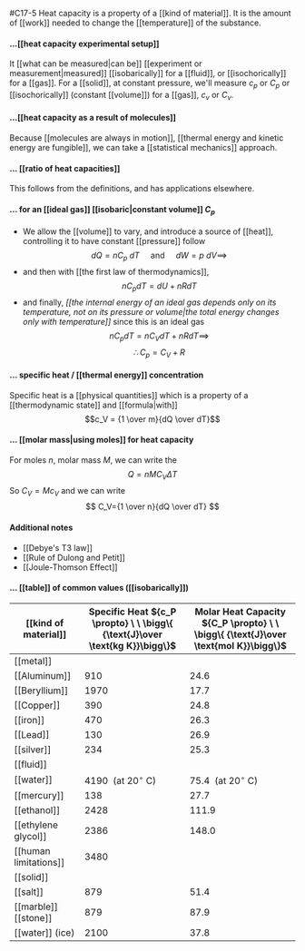 #C17-5 
Heat capacity is a property of a [[kind of material]]. It is the amount of [[work]] needed to change the [[temperature]] of the substance. 

#### ...[[heat capacity experimental setup]]
It [[what can be measured|can be]] [[experiment or measurement|measured]] [[isobarically]] for a [[fluid]], or [[isochorically]] for a [[gas]].  For a [[solid]], at constant pressure, we'll measure $c_p \text{ or } C_p$  or [[isochorically]] (constant [[volume]]) for a [[gas]], $c_v  \text{ or } C_v$. 

#### ...[[heat capacity as a result of molecules]]
Because [[molecules are always in motion]], [[thermal energy and kinetic energy are fungible]], we can take a [[statistical mechanics]] approach.

#### ... [[ratio of heat capacities]]
This follows from the definitions, and has applications elsewhere.

#### ... for an [[ideal gas]] [[isobaric|constant volume]] $C_p$
- We allow the [[volume]] to vary, and introduce a source of [[heat]], controlling it to have constant [[pressure]] follow $$ dQ=nC_p\ dT \ \ \ \ \ \text{and} \ \ \ \ \  dW=p\ dV \implies$$
- and then with [[the first law of thermodynamics]], $$ nC_pdT = dU + nRdT$$
- and finally, *[[the internal energy of an ideal gas depends only on its temperature, not on its pressure or volume|the total energy changes only with temperature]]* since this is an ideal gas
$$nC_pdT = nC_VdT + nRdT \implies$$$$ \therefore C_p=C_V+R$$
#### ... specific heat / [[thermal energy]] concentration
Specific heat is a [[physical quantities]] which is a property of a [[thermodynamic state]] and [[formula|with]] $$c_V = {1 \over m}{dQ \over dT}$$

#### ... [[molar mass|using moles]] for heat capacity
For moles $n$, molar mass $M$, we can write the $$Q = nMC_V\Delta T$$
So $C_V=Mc_V$ and we can write $$ C_V={1 \over n}{dQ \over dT} $$
#### Additional notes
- [[Debye's T3 law]]
- [[Rule of Dulong and Petit]]
- [[Joule-Thomson Effect]]


#### ... [[table]] of common values ([[isobarically]])
|[[kind of material]]| Specific Heat ${c_P \propto} \ \ \bigg\{ {\text{J}\over \text{kg K}}\bigg\}$ | Molar Heat Capacity ${C_P \propto} \ \ \bigg\{ {\text{J}\over \text{mol K}}\bigg\}$|
|-|-|-|
|[[metal]]|||
|[[Aluminum]]|$910$|$24.6$|
|[[Beryllium]]|$1970$|$17.7$|
|[[Copper]]|$390$|$24.8$|
|[[iron]]|$470$|$26.3$|
|[[Lead]]|$130$|$26.9$|
|[[silver]]|$234$|$25.3$|
|[[fluid]]|||
|[[water]]| $4190\ \ \text{(at 20}^\circ \text{ C)}$|$75.4\ \ \text{(at 20}^\circ \text{ C)}$|
|[[mercury]]|$138$|$27.7$|
|[[ethanol]]|$2428$|$111.9$|
|[[ethylene glycol]]|$2386$|$148.0$|
|[[human limitations]]|$3480$||
|[[solid]]|||
|[[salt]]|$879$|$51.4$|
|[[marble]] [[stone]]|$879$|$87.9$|
|[[water]] (ice)|$2100$|$37.8$|
